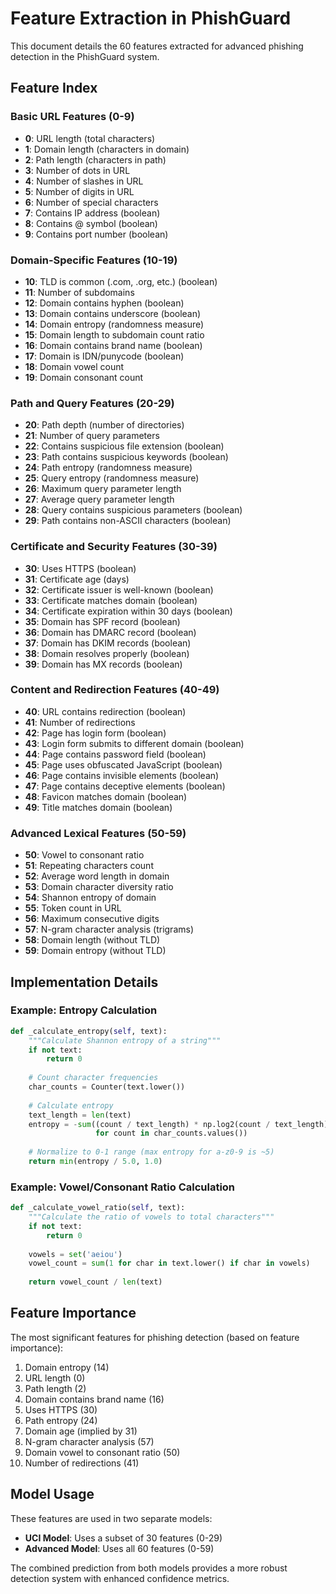 # Feature Extraction in PhishGuard

This document details the 60 features extracted for advanced phishing detection in the PhishGuard system.

## Feature Index

### Basic URL Features (0-9)
- **0**: URL length (total characters)
- **1**: Domain length (characters in domain)
- **2**: Path length (characters in path)
- **3**: Number of dots in URL
- **4**: Number of slashes in URL
- **5**: Number of digits in URL
- **6**: Number of special characters
- **7**: Contains IP address (boolean)
- **8**: Contains @ symbol (boolean)
- **9**: Contains port number (boolean)

### Domain-Specific Features (10-19)
- **10**: TLD is common (.com, .org, etc.) (boolean)
- **11**: Number of subdomains
- **12**: Domain contains hyphen (boolean)
- **13**: Domain contains underscore (boolean)
- **14**: Domain entropy (randomness measure)
- **15**: Domain length to subdomain count ratio
- **16**: Domain contains brand name (boolean)
- **17**: Domain is IDN/punycode (boolean)
- **18**: Domain vowel count
- **19**: Domain consonant count

### Path and Query Features (20-29)
- **20**: Path depth (number of directories)
- **21**: Number of query parameters
- **22**: Contains suspicious file extension (boolean)
- **23**: Path contains suspicious keywords (boolean)
- **24**: Path entropy (randomness measure)
- **25**: Query entropy (randomness measure)
- **26**: Maximum query parameter length
- **27**: Average query parameter length
- **28**: Query contains suspicious parameters (boolean)
- **29**: Path contains non-ASCII characters (boolean)

### Certificate and Security Features (30-39)
- **30**: Uses HTTPS (boolean)
- **31**: Certificate age (days)
- **32**: Certificate issuer is well-known (boolean)
- **33**: Certificate matches domain (boolean)
- **34**: Certificate expiration within 30 days (boolean)
- **35**: Domain has SPF record (boolean)
- **36**: Domain has DMARC record (boolean)
- **37**: Domain has DKIM records (boolean)
- **38**: Domain resolves properly (boolean)
- **39**: Domain has MX records (boolean)

### Content and Redirection Features (40-49)
- **40**: URL contains redirection (boolean)
- **41**: Number of redirections
- **42**: Page has login form (boolean)
- **43**: Login form submits to different domain (boolean)
- **44**: Page contains password field (boolean)
- **45**: Page uses obfuscated JavaScript (boolean)
- **46**: Page contains invisible elements (boolean)
- **47**: Page contains deceptive elements (boolean)
- **48**: Favicon matches domain (boolean)
- **49**: Title matches domain (boolean)

### Advanced Lexical Features (50-59)
- **50**: Vowel to consonant ratio
- **51**: Repeating characters count
- **52**: Average word length in domain
- **53**: Domain character diversity ratio
- **54**: Shannon entropy of domain
- **55**: Token count in URL
- **56**: Maximum consecutive digits
- **57**: N-gram character analysis (trigrams)
- **58**: Domain length (without TLD)
- **59**: Domain entropy (without TLD)

## Implementation Details

### Example: Entropy Calculation
```python
def _calculate_entropy(self, text):
    """Calculate Shannon entropy of a string"""
    if not text:
        return 0
    
    # Count character frequencies
    char_counts = Counter(text.lower())
    
    # Calculate entropy
    text_length = len(text)
    entropy = -sum((count / text_length) * np.log2(count / text_length) 
                   for count in char_counts.values())
    
    # Normalize to 0-1 range (max entropy for a-z0-9 is ~5)
    return min(entropy / 5.0, 1.0)
```

### Example: Vowel/Consonant Ratio Calculation
```python
def _calculate_vowel_ratio(self, text):
    """Calculate the ratio of vowels to total characters"""
    if not text:
        return 0
    
    vowels = set('aeiou')
    vowel_count = sum(1 for char in text.lower() if char in vowels)
    
    return vowel_count / len(text)
```

## Feature Importance

The most significant features for phishing detection (based on feature importance):

1. Domain entropy (14)
2. URL length (0)
3. Path length (2)
4. Domain contains brand name (16)
5. Uses HTTPS (30)
6. Path entropy (24)
7. Domain age (implied by 31)
8. N-gram character analysis (57)
9. Domain vowel to consonant ratio (50)
10. Number of redirections (41)

## Model Usage

These features are used in two separate models:
- **UCI Model**: Uses a subset of 30 features (0-29)
- **Advanced Model**: Uses all 60 features (0-59)

The combined prediction from both models provides a more robust detection system with enhanced confidence metrics.